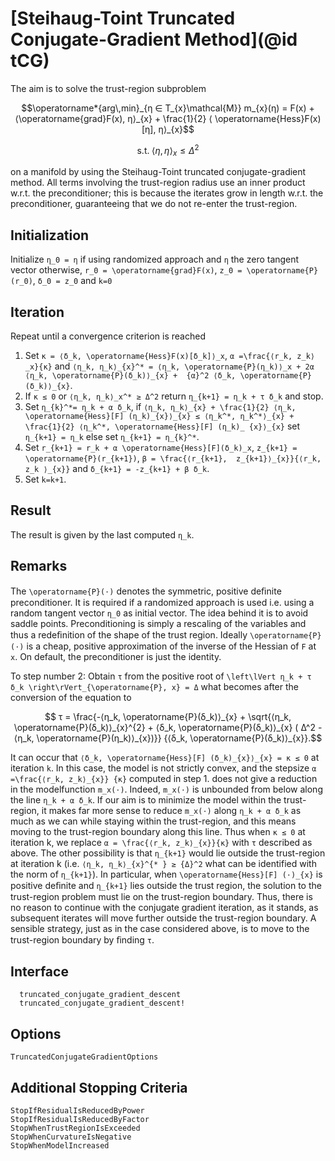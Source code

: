 # [Steihaug-Toint Truncated Conjugate-Gradient Method](@id tCG)

The aim is to solve the trust-region subproblem

```math
\operatorname*{arg\,min}_{η  ∈  T_{x}\mathcal{M}} m_{x}(η) = F(x) +
⟨\operatorname{grad}F(x), η⟩_{x} + \frac{1}{2} ⟨
\operatorname{Hess}F(x)[η], η⟩_{x}
```

```math
\text{s.t.} \; ⟨η, η⟩_{x} \leq {Δ}^2
```

on a manifold by using the Steihaug-Toint truncated conjugate-gradient method.
All terms involving the trust-region radius use an inner product w.r.t. the
preconditioner; this is because the iterates grow in length w.r.t. the
preconditioner, guaranteeing that we do not re-enter the trust-region.

## Initialization

Initialize ``η_0 = η`` if using randomized approach and
``η`` the zero tangent vector otherwise, ``r_0 = \operatorname{grad}F(x)``,
``z_0 = \operatorname{P}(r_0)``, ``δ_0 = z_0`` and ``k=0``

## Iteration

Repeat until a convergence criterion is reached

1. Set ``κ = ⟨δ_k, \operatorname{Hess}F(x)[δ_k]⟩_x``,
    ``α =\frac{⟨r_k, z_k⟩_x}{κ}`` and
    ``⟨η_k, η_k⟩_{x}^* = ⟨η_k, \operatorname{P}(η_k)⟩_x +
    2α ⟨η_k, \operatorname{P}(δ_k)⟩_{x} +  {α}^2
    ⟨δ_k, \operatorname{P}(δ_k)⟩_{x}``.
2. If ``κ ≤ 0`` or ``⟨η_k, η_k⟩_x^* ≥ Δ^2``
    return ``η_{k+1} = η_k + τ δ_k`` and stop.
3. Set ``η_{k}^*= η_k + α δ_k``, if
    ``⟨η_k, η_k⟩_{x} + \frac{1}{2} ⟨η_k,
    \operatorname{Hess}[F] (η_k)_{x}⟩_{x} ≤ ⟨η_k^*,
    η_k^*⟩_{x} + \frac{1}{2} ⟨η_k^*,
    \operatorname{Hess}[F] (η_k)_ {x}⟩_{x}``
    set ``η_{k+1} = η_k`` else set ``η_{k+1} = η_{k}^*``.
4. Set ``r_{k+1} = r_k + α \operatorname{Hess}[F](δ_k)_x``,
     ``z_{k+1} = \operatorname{P}(r_{k+1})``,
     ``β = \frac{⟨r_{k+1},  z_{k+1}⟩_{x}}{⟨r_k, z_k
   ⟩_{x}}`` and ``δ_{k+1} = -z_{k+1} + β δ_k``.
5. Set ``k=k+1``.

## Result

The result is given by the last computed ``η_k``.

## Remarks

The ``\operatorname{P}(⋅)`` denotes the symmetric, positive deﬁnite
preconditioner. It is required if a randomized approach is used i.e. using
a random tangent vector ``η_0`` as initial
vector. The idea behind it is to avoid saddle points. Preconditioning is
simply a rescaling of the variables and thus a redeﬁnition of the shape of
the trust region. Ideally ``\operatorname{P}(⋅)`` is a cheap, positive
approximation of the inverse of the Hessian of ``F`` at ``x``. On
default, the preconditioner is just the identity.

To step number 2: Obtain ``τ`` from the positive root of
``\left\lVert η_k + τ δ_k \right\rVert_{\operatorname{P}, x} = Δ``
what becomes after the conversion of the equation to

````math
 τ = \frac{-⟨η_k, \operatorname{P}(δ_k)⟩_{x} +
 \sqrt{⟨η_k, \operatorname{P}(δ_k)⟩_{x}^{2} +
 ⟨δ_k, \operatorname{P}(δ_k)⟩_{x} ( Δ^2 -
 ⟨η_k, \operatorname{P}(η_k)⟩_{x})}}
 {⟨δ_k, \operatorname{P}(δ_k)⟩_{x}}.
````

It can occur that ``⟨δ_k, \operatorname{Hess}[F] (δ_k)_{x}⟩_{x}
= κ ≤ 0`` at iteration ``k``. In this case, the model is not strictly
convex, and the stepsize ``α =\frac{⟨r_k, z_k⟩_{x}}
{κ}`` computed in step 1. does not give a reduction in the modelfunction
``m_x(⋅)``. Indeed, ``m_x(⋅)`` is unbounded from below along the
line ``η_k + α δ_k``. If our aim is to minimize the model within
the trust-region, it makes far more sense to reduce ``m_x(⋅)`` along
``η_k + α δ_k`` as much as we can while staying within the
trust-region, and this means moving to the trust-region boundary along this
line. Thus when ``κ ≤ 0`` at iteration k, we replace ``α =
\frac{⟨r_k, z_k⟩_{x}}{κ}`` with ``τ`` described as above.
The other possibility is that ``η_{k+1}`` would lie outside the trust-region at
iteration k (i.e. ``⟨η_k, η_k⟩_{x}^{* }
≥ {Δ}^2`` what can be identified with the norm of ``η_{k+1}``). In
particular, when ``\operatorname{Hess}[F] (⋅)_{x}`` is positive deﬁnite
and ``η_{k+1}`` lies outside the trust region, the solution to the
trust-region problem must lie on the trust-region boundary. Thus, there
is no reason to continue with the conjugate gradient iteration, as it
stands, as subsequent iterates will move further outside the trust-region
boundary. A sensible strategy, just as in the case considered above, is to
move to the trust-region boundary by ﬁnding ``τ``.

## Interface

```@docs
  truncated_conjugate_gradient_descent
  truncated_conjugate_gradient_descent!
```

## Options

```@docs
TruncatedConjugateGradientOptions
```

## Additional Stopping Criteria

```@docs
StopIfResidualIsReducedByPower
StopIfResidualIsReducedByFactor
StopWhenTrustRegionIsExceeded
StopWhenCurvatureIsNegative
StopWhenModelIncreased
```

